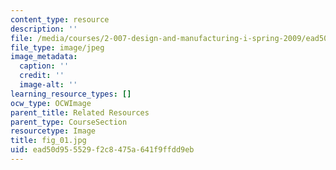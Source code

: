 ```yaml
---
content_type: resource
description: ''
file: /media/courses/2-007-design-and-manufacturing-i-spring-2009/ead50d955529f2c8475a641f9ffdd9eb_fig_01.jpg
file_type: image/jpeg
image_metadata:
  caption: ''
  credit: ''
  image-alt: ''
learning_resource_types: []
ocw_type: OCWImage
parent_title: Related Resources
parent_type: CourseSection
resourcetype: Image
title: fig_01.jpg
uid: ead50d95-5529-f2c8-475a-641f9ffdd9eb
---
```


